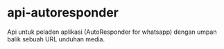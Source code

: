 # api-autoresponder
Api untuk peladen aplikasi (AutoResponder for whatsapp) dengan umpan balik sebuah URL unduhan media.
